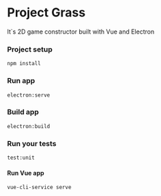 # Project Grass

It`s 2D game constructor built with Vue and Electron

### Project setup
```
npm install
```
### Run app
```
electron:serve
```
### Build app
```
electron:build
```
### Run your tests
```
test:unit
```

#### Run Vue app
```
vue-cli-service serve
```
